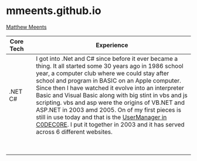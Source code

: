 # mmeents.github.io

[Matthew Meents](https://mmeents.github.io/default.html) 

| Core Tech |  |  Experience|
| --- | --- | --- |
| .NET C# | | I got into .Net and C# since before it ever became a thing.  It all started some 30 years ago in 1986 school year, a computer club where we could stay after school and program in BASIC on an Apple computer.  Since then I have watched it evolve into an interpreter Basic and Visual Basic along with big stint in vbs and js scripting.  vbs and asp were the origins of VB.NET and ASP.NET in 2003 amd 2005.  On of my first pieces is still in use today and that is the [UserManager in C0DEC0RE](https://github.com/mmeents/DataMattei/blob/master/C0DEC0RE/MMWebSiteUsers.cs).  I put it together in 2003 and it has served across 6 different websites.    | 
|  | | | 
|  | | | 
|  | | | 
|  | | | 
|  | | | 
|  | | | 
|  | | | 
|  | | | 


